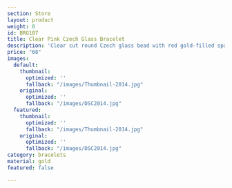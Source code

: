 ```yaml
---
section: Store
layout: product
weight: 0
id: BRG107
title: Clear Pink Czech Glass Bracelet
description: 'Clear cut round Czech glass bead with red gold-filled spacer beads '
price: "68"
images:
  default:
    thumbnail:
      optimized: ''
      fallback: "/images/Thumbnail-2014.jpg"
    original:
      optimized: ''
      fallback: "/images/DSC2014.jpg"
  featured:
    thumbnail:
      optimized: ''
      fallback: "/images/Thumbnail-2014.jpg"
    original:
      optimized: ''
      fallback: "/images/DSC2014.jpg"
category: bracelets
material: gold
featured: false

---
```

